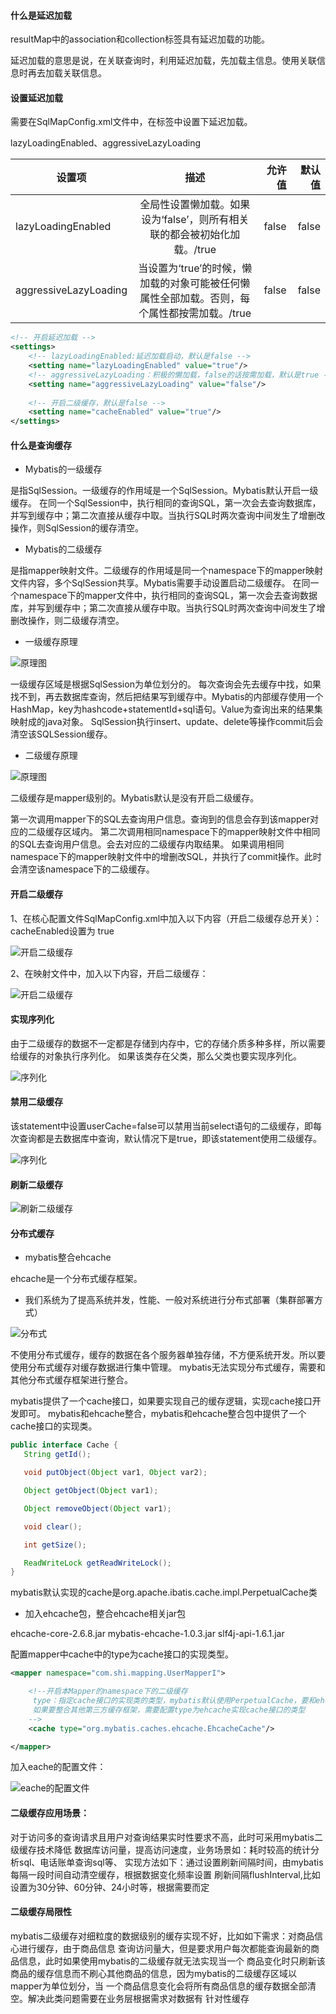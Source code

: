 #### 什么是延迟加载 

resultMap中的association和collection标签具有延迟加载的功能。

延迟加载的意思是说，在关联查询时，利用延迟加载，先加载主信息。使用关联信息时再去加载关联信息。


#### 设置延迟加载

需要在SqlMapConfig.xml文件中，在<settings>标签中设置下延迟加载。

lazyLoadingEnabled、aggressiveLazyLoading

|   设置项      | 描述          | 允许值  |  默认值|
| ------------- |:-------------:| -----:| -----:|
| lazyLoadingEnabled | 全局性设置懒加载。如果设为‘false’，则所有相关联的都会被初始化加载。/true | false| false |
| aggressiveLazyLoading | 当设置为‘true’的时候，懒加载的对象可能被任何懒属性全部加载。否则，每个属性都按需加载。/true | false| false |

```xml
<!-- 开启延迟加载 -->
<settings>
    <!-- lazyLoadingEnabled:延迟加载启动，默认是false -->
    <setting name="lazyLoadingEnabled" value="true"/>
    <!-- aggressiveLazyLoading：积极的懒加载，false的话按需加载，默认是true -->
    <setting name="aggressiveLazyLoading" value="false"/>
     
    <!-- 开启二级缓存，默认是false -->
    <setting name="cacheEnabled" value="true"/>
</settings>
```
#### 什么是查询缓存

- Mybatis的一级缓存

是指SqlSession。一级缓存的作用域是一个SqlSession。Mybatis默认开启一级缓存。
在同一个SqlSession中，执行相同的查询SQL，第一次会去查询数据库，并写到缓存中；第二次直接从缓存中取。当执行SQL时两次查询中间发生了增删改操作，则SqlSession的缓存清空。


- Mybatis的二级缓存

是指mapper映射文件。二级缓存的作用域是同一个namespace下的mapper映射文件内容，多个SqlSession共享。Mybatis需要手动设置启动二级缓存。
在同一个namespace下的mapper文件中，执行相同的查询SQL，第一次会去查询数据库，并写到缓存中；第二次直接从缓存中取。当执行SQL时两次查询中间发生了增删改操作，则二级缓存清空。

- 一级缓存原理

![原理图](pic/01一级缓存原理图.jpg)

 一级缓存区域是根据SqlSession为单位划分的。
 每次查询会先去缓存中找，如果找不到，再去数据库查询，然后把结果写到缓存中。Mybatis的内部缓存使用一个HashMap，key为hashcode+statementId+sql语句。Value为查询出来的结果集映射成的java对象。
 SqlSession执行insert、update、delete等操作commit后会清空该SQLSession缓存。
 
- 二级缓存原理

![原理图](pic/02二级缓存原理图.jpg)
 
 二级缓存是mapper级别的。Mybatis默认是没有开启二级缓存。
 
 第一次调用mapper下的SQL去查询用户信息。查询到的信息会存到该mapper对应的二级缓存区域内。
 第二次调用相同namespace下的mapper映射文件中相同的SQL去查询用户信息。会去对应的二级缓存内取结果。
 如果调用相同namespace下的mapper映射文件中的增删改SQL，并执行了commit操作。此时会清空该namespace下的二级缓存。
 
#### 开启二级缓存
1、在核心配置文件SqlMapConfig.xml中加入以下内容（开启二级缓存总开关）：
cacheEnabled设置为 true

 ![开启二级缓存](pic/03配置开启二级缓存.jpg)
 
2、在映射文件中，加入以下内容，开启二级缓存：
 
 ![开启二级缓存](pic/04映射文件开启二级缓存.jpg)
 
#### 实现序列化

 由于二级缓存的数据不一定都是存储到内存中，它的存储介质多种多样，所以需要给缓存的对象执行序列化。
 如果该类存在父类，那么父类也要实现序列化。

![序列化](pic/05序列化.jpg)

#### 禁用二级缓存
 
该statement中设置userCache=false可以禁用当前select语句的二级缓存，即每次查询都是去数据库中查询，默认情况下是true，即该statement使用二级缓存。
 
 ![序列化](pic/06禁用二级缓存.jpg)
 
 #### 刷新二级缓存
 
  ![刷新二级缓存](pic/07刷新二级缓存.jpg)
 

#### 分布式缓存

- mybatis整合ehcache

ehcache是一个分布式缓存框架。

- 我们系统为了提高系统并发，性能、一般对系统进行分布式部署（集群部署方式）

![分布式](pic/08分布式缓存.png)

不使用分布式缓存，缓存的数据在各个服务器单独存储，不方便系统开发。所以要使用分布式缓存对缓存数据进行集中管理。
mybatis无法实现分布式缓存，需要和其他分布式缓存框架进行整合。
 
 mybatis提供了一个cache接口，如果要实现自己的缓存逻辑，实现cache接口开发即可。
 mybatis和ehcache整合，mybatis和ehcache整合包中提供了一个cache接口的实现类。
 
 ```java
public interface Cache {
    String getId();

    void putObject(Object var1, Object var2);

    Object getObject(Object var1);

    Object removeObject(Object var1);

    void clear();

    int getSize();

    ReadWriteLock getReadWriteLock();
}
```
mybatis默认实现的cache是org.apache.ibatis.cache.impl.PerpetualCache类

- 加入ehcache包，整合ehcache相关jar包

ehcache-core-2.6.8.jar
mybatis-ehcache-1.0.3.jar
slf4j-api-1.6.1.jar

配置mapper中cache中的type为cache接口的实现类型。

```xml
<mapper namespace="com.shi.mapping.UserMapperI">

    <!--开启本Mapper的namespace下的二级缓存
     type：指定cache接口的实现类的类型，mybatis默认使用PerpetualCache，要和ehcache整合，
     如果要整合其他第三方缓存框架，需要配置type为ehcache实现cache接口的类型
    -->
    <cache type="org.mybatis.caches.ehcache.EhcacheCache"/>

</mapper>
```

加入eache的配置文件：

![eache的配置文件](pic/09eache培配置文件.png)

#### 二级缓存应用场景：

对于访问多的查询请求且用户对查询结果实时性要求不高，此时可采用mybatis二级缓存技术降低
数据库访问量，提高访问速度，业务场景如：耗时较高的统计分析sql、电话账单查询sql等、
实现方法如下：通过设置刷新间隔时间，由mybatis每隔一段时间自动清空缓存，根据数据变化频率设置
刷新间隔flushInterval,比如设置为30分钟、60分钟、24小时等，根据需要而定

#### 二级缓存局限性

mybatis二级缓存对细粒度的数据级别的缓存实现不好，比如如下需求：对商品信心进行缓存，由于商品信息
查询访问量大，但是要求用户每次都能查询最新的商品信息，此时如果使用mybatis的二级缓存就无法实现当一个
商品变化时只刷新该商品的缓存信息而不刷心其他商品的信息，因为mybatis的二级缓存区域以mapper为单位划分，当
一个商品信息变化会将所有商品信息的缓存数据全部清空。解决此类问题需要在业务层根据需求对数据有
针对性缓存




 
